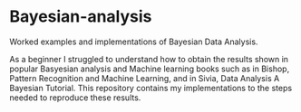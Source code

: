 # Bayesian-analysis
Worked examples and implementations of Bayesian Data Analysis.

As a beginner I struggled to understand how to obtain the results shown in popular Basyesian analysis and Machine learning books such as in Bishop, Pattern Recognition and Machine Learning, and in Sivia, Data Analysis A Bayesian Tutorial.
This repository contains my implementations to the steps needed to reproduce these results.
